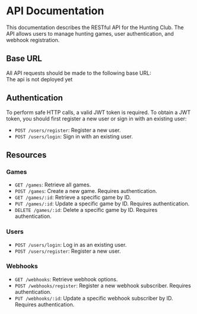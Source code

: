 # API Documentation

This documentation describes the RESTful API for the Hunting Club. The API allows users to manage hunting games, user authentication, and webhook registration.

## Base URL

All API requests should be made to the following base URL:  
The api is not deployed yet
## Authentication

To perform safe HTTP calls, a valid JWT token is required. To obtain a JWT token, you should first register a new user or sign in with an existing user:

- `POST /users/register`: Register a new user.
- `POST /users/login`: Sign in with an existing user.

## Resources

### Games

- `GET /games`: Retrieve all games.
- `POST /games`: Create a new game. Requires authentication.
- `GET /games/:id`: Retrieve a specific game by ID.
- `PUT /games/:id`: Update a specific game by ID. Requires authentication.
- `DELETE /games/:id`: Delete a specific game by ID. Requires authentication.

### Users

- `POST /users/login`: Log in as an existing user.
- `POST /users/register`: Register a new user.

### Webhooks

- `GET /webhooks`: Retrieve webhook options.
- `POST /webhooks/register`: Register a new webhook subscriber. Requires authentication.
- `PUT /webhooks/:id`: Update a specific webhook subscriber by ID. Requires authentication.
